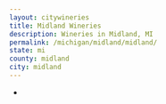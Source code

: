 ```yaml
---
layout: citywineries
title: Midland Wineries
description: Wineries in Midland, MI
permalink: /michigan/midland/midland/
state: mi
county: midland
city: midland
---
```

-
